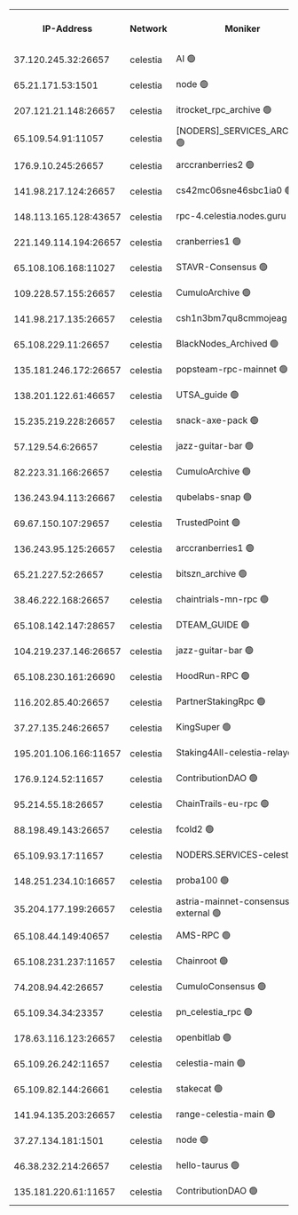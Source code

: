 


<table><tr><th>IP-Address</th><th>Network</th><th>Moniker</th><th>Latest Block Height</th><th>Earliest Block Height</th><th>Catching Up</th><th>Tx Index</th><th>Voting Power</th><th>Version</th><th>Scan Time</th></tr><tr><td>37.120.245.32:26657</td><td>celestia</td><td>AI 🟢</td><td>3768916</td><td>1</td><td>False</td><td>off</td><td>0</td><td>3.1.1</td><td>2025-01-29T03:02:45.732728624UTC</td></tr><tr><td>65.21.171.53:1501</td><td>celestia</td><td>node 🟢</td><td>3768916</td><td>1</td><td>False</td><td>on</td><td>0</td><td>3.2.0</td><td>2025-01-29T03:02:46.375239475UTC</td></tr><tr><td>207.121.21.148:26657</td><td>celestia</td><td>itrocket_rpc_archive 🟢</td><td>3768921</td><td>1</td><td>False</td><td>on</td><td>0</td><td>3.2.0</td><td>2025-01-29T03:03:12.995286118UTC</td></tr><tr><td>65.109.54.91:11057</td><td>celestia</td><td>[NODERS]_SERVICES_ARCHIVE 🟢</td><td>3768926</td><td>1</td><td>False</td><td>on</td><td>0</td><td>3.2.0</td><td>2025-01-29T03:03:40.354333437UTC</td></tr><tr><td>176.9.10.245:26657</td><td>celestia</td><td>arccranberries2 🟢</td><td>3768930</td><td>1</td><td>False</td><td>on</td><td>0</td><td>3.2.0</td><td>2025-01-29T03:04:01.517227630UTC</td></tr><tr><td>141.98.217.124:26657</td><td>celestia</td><td>cs42mc06sne46sbc1ia0 🟢</td><td>3768930</td><td>1</td><td>False</td><td>on</td><td>0</td><td>3.2.0</td><td>2025-01-29T03:04:06.483542987UTC</td></tr><tr><td>148.113.165.128:43657</td><td>celestia</td><td>rpc-4.celestia.nodes.guru 🟢</td><td>3768933</td><td>1</td><td>False</td><td>on</td><td>0</td><td>3.2.0</td><td>2025-01-29T03:04:20.035428376UTC</td></tr><tr><td>221.149.114.194:26657</td><td>celestia</td><td>cranberries1 🟢</td><td>3768934</td><td>1</td><td>False</td><td>on</td><td>0</td><td>3.2.0</td><td>2025-01-29T03:04:29.647038674UTC</td></tr><tr><td>65.108.106.168:11027</td><td>celestia</td><td>STAVR-Consensus 🟢</td><td>3768935</td><td>1</td><td>False</td><td>off</td><td>0</td><td>3.2.0</td><td>2025-01-29T03:04:32.081775276UTC</td></tr><tr><td>109.228.57.155:26657</td><td>celestia</td><td>CumuloArchive 🟢</td><td>3768941</td><td>1</td><td>False</td><td>on</td><td>0</td><td>3.2.0</td><td>2025-01-29T03:05:08.615697727UTC</td></tr><tr><td>141.98.217.135:26657</td><td>celestia</td><td>csh1n3bm7qu8cmmojeag 🟢</td><td>3768942</td><td>1</td><td>False</td><td>on</td><td>0</td><td>3.2.0</td><td>2025-01-29T03:05:13.399512357UTC</td></tr><tr><td>65.108.229.11:26657</td><td>celestia</td><td>BlackNodes_Archived 🟢</td><td>3768942</td><td>1</td><td>False</td><td>on</td><td>0</td><td>3.1.1</td><td>2025-01-29T03:05:18.310469918UTC</td></tr><tr><td>135.181.246.172:26657</td><td>celestia</td><td>popsteam-rpc-mainnet 🟢</td><td>3768949</td><td>1</td><td>False</td><td>on</td><td>0</td><td>3.2.0</td><td>2025-01-29T03:05:53.891708312UTC</td></tr><tr><td>138.201.122.61:46657</td><td>celestia</td><td>UTSA_guide 🟢</td><td>3768956</td><td>1</td><td>False</td><td>on</td><td>0</td><td>3.2.0</td><td>2025-01-29T03:06:37.102835847UTC</td></tr><tr><td>15.235.219.228:26657</td><td>celestia</td><td>snack-axe-pack 🟢</td><td>3768956</td><td>1</td><td>False</td><td>off</td><td>0</td><td>3.1.1</td><td>2025-01-29T03:06:38.090383562UTC</td></tr><tr><td>57.129.54.6:26657</td><td>celestia</td><td>jazz-guitar-bar 🟢</td><td>3768958</td><td>1</td><td>False</td><td>off</td><td>0</td><td>3.1.1</td><td>2025-01-29T03:06:48.647439133UTC</td></tr><tr><td>82.223.31.166:26657</td><td>celestia</td><td>CumuloArchive 🟢</td><td>3768959</td><td>1</td><td>False</td><td>on</td><td>0</td><td>3.2.0</td><td>2025-01-29T03:06:55.295543735UTC</td></tr><tr><td>136.243.94.113:26667</td><td>celestia</td><td>qubelabs-snap 🟢</td><td>3768962</td><td>1</td><td>False</td><td>on</td><td>0</td><td>3.2.0</td><td>2025-01-29T03:07:12.877210163UTC</td></tr><tr><td>69.67.150.107:29657</td><td>celestia</td><td>TrustedPoint 🟢</td><td>3768963</td><td>1</td><td>False</td><td>on</td><td>0</td><td>3.2.0</td><td>2025-01-29T03:07:27.953633597UTC</td></tr><tr><td>136.243.95.125:26657</td><td>celestia</td><td>arccranberries1 🟢</td><td>3768973</td><td>1</td><td>False</td><td>on</td><td>0</td><td>3.2.0</td><td>2025-01-29T03:08:13.531952298UTC</td></tr><tr><td>65.21.227.52:26657</td><td>celestia</td><td>bitszn_archive 🟢</td><td>3768974</td><td>1</td><td>False</td><td>on</td><td>0</td><td>3.0.2</td><td>2025-01-29T03:08:20.390688788UTC</td></tr><tr><td>38.46.222.168:26657</td><td>celestia</td><td>chaintrials-mn-rpc 🟢</td><td>3768974</td><td>1</td><td>False</td><td>on</td><td>0</td><td>3.2.0</td><td>2025-01-29T03:08:22.318549086UTC</td></tr><tr><td>65.108.142.147:28657</td><td>celestia</td><td>DTEAM_GUIDE 🟢</td><td>3768981</td><td>1</td><td>False</td><td>on</td><td>0</td><td>3.2.0</td><td>2025-01-29T03:08:59.975638500UTC</td></tr><tr><td>104.219.237.146:26657</td><td>celestia</td><td>jazz-guitar-bar 🟢</td><td>3768983</td><td>1</td><td>False</td><td>off</td><td>0</td><td>3.1.1</td><td>2025-01-29T03:09:11.303339064UTC</td></tr><tr><td>65.108.230.161:26690</td><td>celestia</td><td>HoodRun-RPC 🟢</td><td>2371494</td><td>1537165</td><td>False</td><td>off</td><td>0</td><td>1.9.0</td><td>2025-01-29T03:09:08.550724801UTC</td></tr><tr><td>116.202.85.40:26657</td><td>celestia</td><td>PartnerStakingRpc 🟢</td><td>2371494</td><td>1588231</td><td>False</td><td>on</td><td>0</td><td>1.9.0</td><td>2025-01-29T03:02:58.969200951UTC</td></tr><tr><td>37.27.135.246:26657</td><td>celestia</td><td>KingSuper 🟢</td><td>2371494</td><td>1814358</td><td>False</td><td>off</td><td>0</td><td>1.3.0</td><td>2025-01-29T03:03:46.871106809UTC</td></tr><tr><td>195.201.106.166:11657</td><td>celestia</td><td>Staking4All-celestia-relayer 🟢</td><td>3768991</td><td>2399575</td><td>False</td><td>off</td><td>0</td><td>3.0.2</td><td>2025-01-29T03:09:51.177439333UTC</td></tr><tr><td>176.9.124.52:11657</td><td>celestia</td><td>ContributionDAO 🟢</td><td>3768974</td><td>2419178</td><td>False</td><td>on</td><td>0</td><td>3.1.1</td><td>2025-01-29T03:08:17.908820081UTC</td></tr><tr><td>95.214.55.18:26657</td><td>celestia</td><td>ChainTrails-eu-rpc 🟢</td><td>3768988</td><td>2832001</td><td>False</td><td>on</td><td>0</td><td>3.2.0</td><td>2025-01-29T03:09:36.206792377UTC</td></tr><tr><td>88.198.49.143:26657</td><td>celestia</td><td>fcold2 🟢</td><td>3768952</td><td>3174774</td><td>False</td><td>on</td><td>0</td><td>3.2.0</td><td>2025-01-29T03:06:09.144312934UTC</td></tr><tr><td>65.109.93.17:11657</td><td>celestia</td><td>NODERS.SERVICES-celestia 🟢</td><td>3768953</td><td>3188251</td><td>False</td><td>on</td><td>0</td><td>3.2.0</td><td>2025-01-29T03:06:20.379846491UTC</td></tr><tr><td>148.251.234.10:16657</td><td>celestia</td><td>proba100 🟢</td><td>3368357</td><td>3197687</td><td>False</td><td>off</td><td>0</td><td>3.2.0</td><td>2025-01-29T03:05:10.930010294UTC</td></tr><tr><td>35.204.177.199:26657</td><td>celestia</td><td>astria-mainnet-consensus-external 🟢</td><td>3768932</td><td>3408001</td><td>False</td><td>off</td><td>0</td><td>3.2.0</td><td>2025-01-29T03:04:12.973466737UTC</td></tr><tr><td>65.108.44.149:40657</td><td>celestia</td><td>AMS-RPC 🟢</td><td>3768951</td><td>3435274</td><td>False</td><td>on</td><td>0</td><td>3.2.0</td><td>2025-01-29T03:06:04.577721818UTC</td></tr><tr><td>65.108.231.237:11657</td><td>celestia</td><td>Chainroot 🟢</td><td>3768930</td><td>3481451</td><td>False</td><td>on</td><td>0</td><td>3.2.0</td><td>2025-01-29T03:04:01.957296807UTC</td></tr><tr><td>74.208.94.42:26657</td><td>celestia</td><td>CumuloConsensus 🟢</td><td>3768935</td><td>3646001</td><td>False</td><td>on</td><td>0</td><td>3.2.0</td><td>2025-01-29T03:04:32.864574790UTC</td></tr><tr><td>65.109.34.34:23357</td><td>celestia</td><td>pn_celestia_rpc 🟢</td><td>3768949</td><td>3647988</td><td>False</td><td>on</td><td>0</td><td>3.2.0</td><td>2025-01-29T03:05:53.506473875UTC</td></tr><tr><td>178.63.116.123:26657</td><td>celestia</td><td>openbitlab 🟢</td><td>3768919</td><td>3706589</td><td>False</td><td>on</td><td>0</td><td>3.1.1</td><td>2025-01-29T03:03:05.845759546UTC</td></tr><tr><td>65.109.26.242:11657</td><td>celestia</td><td>celestia-main 🟢</td><td>3768957</td><td>3739250</td><td>False</td><td>on</td><td>0</td><td>3.2.0</td><td>2025-01-29T03:06:58.275504633UTC</td></tr><tr><td>65.109.82.144:26661</td><td>celestia</td><td>stakecat 🟢</td><td>3768953</td><td>3740001</td><td>False</td><td>on</td><td>0</td><td>3.0.2</td><td>2025-01-29T03:06:17.912913898UTC</td></tr><tr><td>141.94.135.203:26657</td><td>celestia</td><td>range-celestia-main 🟢</td><td>3768918</td><td>3759642</td><td>False</td><td>off</td><td>0</td><td>3.2.0</td><td>2025-01-29T03:03:01.334339775UTC</td></tr><tr><td>37.27.134.181:1501</td><td>celestia</td><td>node 🟢</td><td>3768938</td><td>3761837</td><td>False</td><td>off</td><td>0</td><td>3.0.2</td><td>2025-01-29T03:04:51.941123180UTC</td></tr><tr><td>46.38.232.214:26657</td><td>celestia</td><td>hello-taurus 🟢</td><td>3768916</td><td>3765528</td><td>False</td><td>off</td><td>0</td><td>3.2.0</td><td>2025-01-29T03:02:46.007522747UTC</td></tr><tr><td>135.181.220.61:11657</td><td>celestia</td><td>ContributionDAO 🟢</td><td>3768942</td><td>3768246</td><td>False</td><td>off</td><td>0</td><td>3.1.1</td><td>2025-01-29T03:05:15.854539148UTC</td></tr></table>